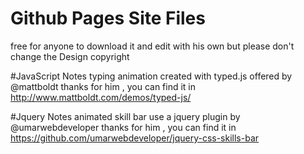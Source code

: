 # Github Pages Site Files
free for anyone to download it and edit with his own 
but please don't change the Design copyright 

#JavaScript Notes
typing animation created with typed.js offered by @mattboldt
thanks for him , you can find it in 
http://www.mattboldt.com/demos/typed-js/

#Jquery Notes
animated skill bar use a jquery plugin by @umarwebdeveloper
thanks for him , you can find it in
https://github.com/umarwebdeveloper/jquery-css-skills-bar
